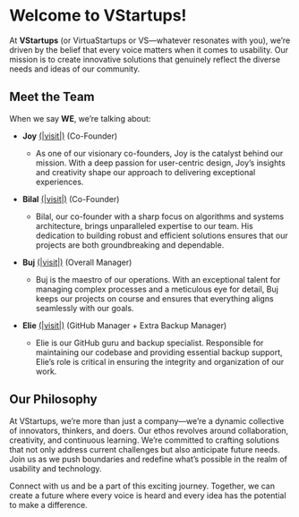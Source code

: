 # Welcome to VStartups!

At **VStartups** (or VirtuaStartups or VS—whatever resonates with you), we’re driven by the belief that every voice matters when it comes to usability. Our mission is to create innovative solutions that genuinely reflect the diverse needs and ideas of our community.

## Meet the Team

When we say **WE**, we’re talking about:

- **Joy** [(|visit|)](https://github.com/skubed0007) (Co-Founder)
  - As one of our visionary co-founders, Joy is the catalyst behind our mission. With a deep passion for user-centric design, Joy’s insights and creativity shape our approach to delivering exceptional experiences.

- **Bilal** [(|visit|)](https://github.com/bilal-algorithms) (Co-Founder)
  - Bilal, our co-founder with a sharp focus on algorithms and systems architecture, brings unparalleled expertise to our team. His dedication to building robust and efficient solutions ensures that our projects are both groundbreaking and dependable.

- **Buj** [(|visit|)](https://github.com/5GameMaker) (Overall Manager)
  - Buj is the maestro of our operations. With an exceptional talent for managing complex processes and a meticulous eye for detail, Buj keeps our projects on course and ensures that everything aligns seamlessly with our goals.

- **Elie** [(|visit|)](https://github.com/eliekh05) (GitHub Manager + Extra Backup Manager)
  - Elie is our GitHub guru and backup specialist. Responsible for maintaining our codebase and providing essential backup support, Elie’s role is critical in ensuring the integrity and organization of our work.

## Our Philosophy

At VStartups, we’re more than just a company—we’re a dynamic collective of innovators, thinkers, and doers. Our ethos revolves around collaboration, creativity, and continuous learning. We’re committed to crafting solutions that not only address current challenges but also anticipate future needs. Join us as we push boundaries and redefine what’s possible in the realm of usability and technology.

Connect with us and be a part of this exciting journey. Together, we can create a future where every voice is heard and every idea has the potential to make a difference.

